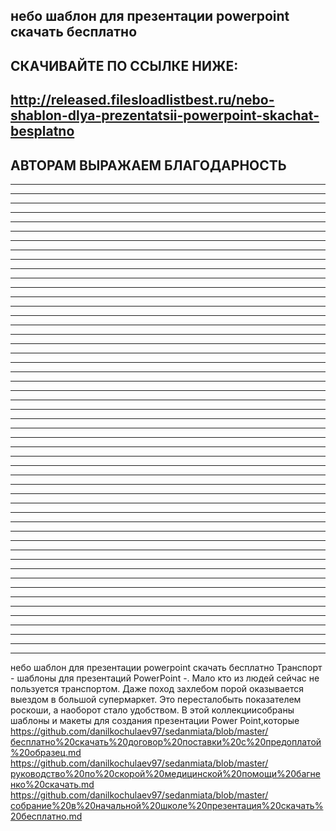 небо шаблон для презентации powerpoint скачать бесплатно
--------------------------------------------------
СКАЧИВАЙТЕ ПО ССЫЛКЕ НИЖЕ:
--------------------------------------------------
http://released.filesloadlistbest.ru/nebo-shablon-dlya-prezentatsii-powerpoint-skachat-besplatno
--------------------------------------------------
АВТОРАМ ВЫРАЖАЕМ БЛАГОДАРНОСТЬ
--------------------------------------------------
--------------------------------------------------
--------------------------------------------------
--------------------------------------------------
--------------------------------------------------
--------------------------------------------------
--------------------------------------------------
--------------------------------------------------
--------------------------------------------------
--------------------------------------------------
--------------------------------------------------
--------------------------------------------------
--------------------------------------------------
--------------------------------------------------
--------------------------------------------------
--------------------------------------------------
--------------------------------------------------
--------------------------------------------------
--------------------------------------------------
--------------------------------------------------
--------------------------------------------------
--------------------------------------------------
--------------------------------------------------
--------------------------------------------------
--------------------------------------------------
--------------------------------------------------
--------------------------------------------------
--------------------------------------------------
--------------------------------------------------
--------------------------------------------------
--------------------------------------------------
--------------------------------------------------
--------------------------------------------------
--------------------------------------------------
--------------------------------------------------
--------------------------------------------------
--------------------------------------------------
--------------------------------------------------
--------------------------------------------------
--------------------------------------------------
--------------------------------------------------
--------------------------------------------------
--------------------------------------------------
--------------------------------------------------
--------------------------------------------------
--------------------------------------------------
--------------------------------------------------
--------------------------------------------------
--------------------------------------------------
--------------------------------------------------
--------------------------------------------------
--------------------------------------------------
небо шаблон для презентации powerpoint скачать бесплатно Транспорт - шаблоны для презентаций PowerPoint -. Мало кто из людей сейчас не пользуется транспортом. Даже поход захлебом порой оказывается выездом в большой супермаркет. Это пересталобыть показателем роскоши, а наоборот стало удобством. В этой коллекциисобраны шаблоны и макеты для создания презентации Power Point,которые
https://github.com/danilkochulaev97/sedanmiata/blob/master/бесплатно%20скачать%20договор%20поставки%20с%20предоплатой%20образец.md
https://github.com/danilkochulaev97/sedanmiata/blob/master/руководство%20по%20скорой%20медицинской%20помощи%20багненко%20скачать.md
https://github.com/danilkochulaev97/sedanmiata/blob/master/собрание%20в%20начальной%20школе%20презентация%20скачать%20бесплатно.md